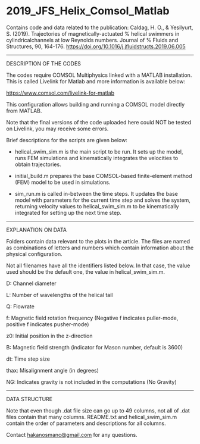 # 2019_JFS_Helix_Comsol_Matlab
Contains code and data related to the publication: Caldag, H. O., &amp; Yesilyurt, S. (2019). Trajectories of magnetically-actuated  % helical swimmers in cylindricalchannels at low Reynolds numbers. Journal of  % Fluids and Structures, 90, 164-176. https://doi.org/10.1016/j.jfluidstructs.2019.06.005

-----------------------------------------------------------------------------------

DESCRIPTION OF THE CODES

The codes require COMSOL Multiphysics linked with a MATLAB installation. This is called
Livelink for Matlab and more information is available below:

https://www.comsol.com/livelink-for-matlab

This configuration allows building and running a COMSOL model directly from MATLAB.

Note that the final versions of the code uploaded here could NOT be tested on Livelink, you may receive some errors.

Brief descriptions for the scripts are given below:

- helical_swim_sim.m is the main script to be run. It sets up the model, runs FEM simulations
and kinematically integrates the velocities to obtain trajectories.

- initial_build.m prepares the base COMSOL-based finite-element method (FEM) model to be used in
simulations.

- sim_run.m is called in-between the time steps. It updates the base model with parameters for the
current time step and solves the system, returning velocity values to helical_swim_sim.m to be 
kinematically integrated for setting up the next time step.

-----------------------------------------------------------------------------------

EXPLANATION ON DATA

Folders contain data relevant to the plots in the article. The files are named as combinations of letters
and numbers which contain information about the physical configuration.

Not all filenames have all the identifiers listed below. In that case, the value used should be the default one,
the value in helical_swim_sim.m.

D: Channel diameter

L: Number of wavelengths of the helical tail

Q: Flowrate

f: Magnetic field rotation frequency (Negative f indicates puller-mode, positive f indicates pusher-mode)

z0: Initial position in the z-direction

B: Magnetic field strength (indicator for Mason number, default is 3600)

dt: Time step size

thax: Misalignment angle (in degrees)

NG: Indicates gravity is not included in the computations (No Gravity)

-----------------------------------------------------------------------------------

DATA STRUCTURE

Note that even though .dat file size can go up to 49 columns, not all of .dat files contain
that many columns. README.txt and helical_swim_sim.m contain the order of parameters 
and descriptions for all columns.

Contact hakanosmanc@gmail.com for any questions.
